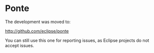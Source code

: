 Ponte
=====

The development was moved to:

http://github.com/eclipse/ponte

You can still use this one for reporting issues, as Eclipse projects do not accept issues.
